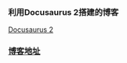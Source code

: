 ### 利用Docusaurus 2搭建的博客
[Docusaurus 2](https://v2.docusaurus.io/)

### [博客地址](http://blog.ori8.cn/doc)

